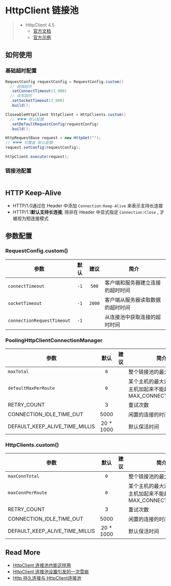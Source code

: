 # HttpClient 链接池

> - HttpClient 4.5 
>   - [官方文档](http://hc.apache.org/httpcomponents-client-4.5.x/tutorial/html/index.html)
>   - [官方示例](http://hc.apache.org/httpcomponents-client-4.5.x/examples.html)



## 如何使用

### 基础超时配置

```java
RequestConfig requestConfig = RequestConfig.custom()
  // 链接超时
  .setConnectTimeout(1_000)
  // 读写超时
  .setSocketTimeout(2_000)
  .build();

CloseableHttpClient httpClient = HttpClients.custom()
  // ❤❤❤ 默认配置
  .setDefaultRequestConfig(requestConfig)
  .build();

HttpRequestBase request = new HttpGet("");
// ❤❤❤ 可覆盖 默认配置
request.setConfig(requestConfig);

httpClient.execute(request);
```

### 链接池配置

```java

```







## HTTP Keep-Alive

- HTTP/1.0通过在 Header 中添加 `Connection:Keep-Alive` 来表示支持长连接
- HTTP/1.1**默认支持长连接**, 除非在 Header 中显式指定 `Connection:Close` , 才被视为短连接模式



## 参数配置

### RequestConfig.custom()

| 参数                       | 默认 |  建议  | 简介                             |
| -------------------------- | :--: | :----: | -------------------------------- |
| `connectTimeout`           | `-1` | `500`  | 客户端和服务器建立连接的超时时间 |
| `socketTimeout`            | `-1` | `2000` | 客户端从服务器读取数据的超时时间 |
| `connectionRequestTimeout` | `-1` |        | 从连接池中获取连接的超时时间     |

### PoolingHttpClientConnectionManager
| 参数                     | 默认 | 建议 | 简介                                                         |
| ------------------------ | :--: | :--: | ------------------------------------------------------------ |
| `maxTotal`               | `0`  |      | 整个链接池的最大链接数                                       |
| `defaultMaxPerRoute`     | `0`  |      | 某个主机的最大连接数，所有主机加起来不能超过，MAX_CONNECTION_TOTAL |
| RETRY_COUNT              |  3   |      | 重试次数                                                     |
| CONNECTION_IDLE_TIME_OUT | 5000 |      | 闲置的连接的时间阀值                                         |
| DEFAULT_KEEP_ALIVE_TIME_MILLIS | 20 * 1000 |      | 默认保活时间              


### HttpClients.custom()

| 参数                           |   默认    | 建议 | 简介                                                         |
| ------------------------------ | :-------: | :--: | ------------------------------------------------------------ |
| `maxConnTotal`                 |    `0`    |      | 整个链接池的最大链接数                                       |
| `maxConnPerRoute`              |    `0`    |      | 某个主机的最大连接数，所有主机加起来不能超过，MAX_CONNECTION_TOTAL |
| RETRY_COUNT                    |     3     |      | 重试次数                                                     |
| CONNECTION_IDLE_TIME_OUT       |   5000    |      | 闲置的连接的时间阀值                                         |
| DEFAULT_KEEP_ALIVE_TIME_MILLIS | 20 * 1000 |      | 默认保活时间                                                 |



## Read More

- [HttpClient 连接池也能这样用](https://mp.weixin.qq.com/s/e29_LFHFAMcvrZpOJ9y2kw)
- [HttpClient 连接池设置引发的一次雪崩](https://mp.weixin.qq.com/s/Bg9Jc7x64j_-sSPhvScQ0g)
- [Http 持久连接与 HttpClient连接池](https://www.cnblogs.com/kingszelda/p/8988505.html)

